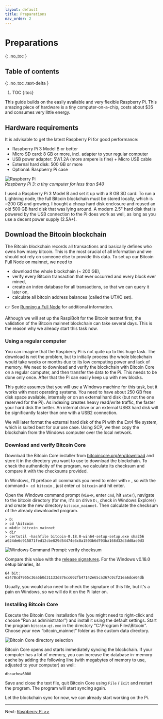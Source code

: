 ```yaml
---
layout: default
title: Preparations
nav_order: 2
---
```

# Preparations
{: .no_toc }

## Table of contents
{: .no_toc .text-delta }

1. TOC
{:toc}

This guide builds on the easily available and very flexible Raspberry Pi. This amazing piece of hardware is a tiny computer-on-a-chip, costs about $35 and consumes very little energy.

## Hardware requirements
It is advisable to get the latest Raspberry Pi for good performance:
* Raspberry Pi 3 Model B or better
* Micro SD card: 8 GB or more, incl. adapter to your regular computer
* USB power adapter: 5V/1.2A (more ampere is fine) + Micro USB cable
* External hard disk: 500 GB or more
* Optional: Raspberry Pi case

![Raspberry Pi](images/10_raspberrypi_hardware.png)  
*Raspberry Pi 3: a tiny computer for less than $40*

I used a Raspberry Pi 3 Model B and set it up with a 8 GB SD card. To run a Lightning node, the full Bitcoin blockchain must be stored locally, which is ~200 GB and growing. I bought a cheap hard disk enclosure and reused an old 500 GB hard disk that was lying around. A modern 2.5" hard disk that is powered by the USB connection to the Pi does work as well, as long as you use a decent power supply (2.5A+).

## Download the Bitcoin blockchain
The Bitcoin blockchain records all transactions and basically defines who owns how many bitcoin. This is the most crucial of all information and we should not rely on someone else to provide this data. To set up our Bitcoin Full Node on mainnet, we need to

* download the whole blockchain (~ 200 GB),
* verify every Bitcoin transaction that ever occurred and every block ever mined,
* create an index database for all transactions, so that we can query it later on,
* calculate all bitcoin address balances (called the UTXO set).

:point_right: See [Running a Full Node](https://bitcoin.org/en/full-node) for additional information.

Although we will set up the RaspiBolt for the Bitcoin testnet first, the validation of the Bitcoin mainnet blockchain can take several days. This is the reason why we already start this task now.

### Using a regular computer
You can imagine that the Raspberry Pi is not quite up to this huge task. The download is not the problem, but to initially process the whole blockchain would take weeks or months due to its low computing power and lack of memory. We need to download and verify the blockchain with Bitcoin Core on a regular computer, and then transfer the data to the Pi. This needs to be done only once. After that the Pi can easily keep up with new blocks.

This guide assumes that you will use a  Windows machine for this task, but it works with most operating systems. You need to have about 250 GB free disk space available, internally or on an external hard disk (but not the one reserved for the Pi). As indexing creates heavy read/write traffic, the faster your hard disk the better. An internal drive or an external USB3 hard disk will be significantly faster than one with a USB2 connection.

We will later format the external hard disk of the Pi with the Ext4 file system, which is suited best for our use case. Using SCP, we then copy the blockchain from the Windows computer over the local network.

### Download and verify Bitcoin Core
Download the Bitcoin Core installer from [bitcoincore.org/en/download](https://bitcoincore.org/en/download) and store it in the directory you want to use to download the blockchain. To check the authenticity of the program, we calculate its checksum and compare it with the checksums provided. 

In Windows, I’ll preface all commands you need to enter with `>` , so with the command `> cd bitcoin` , just enter `cd bitcoin` and hit enter.

Open the Windows command prompt (`Win+R`, enter `cmd`, hit `Enter`), navigate to the bitcoin directory (for me, it's on drive `D:`, check in Windows Explorer) and create the new directory `bitcoin_mainnet`. Then calculate the checksum of the already downloaded program.
```
> D:
> cd \bitcoin
> mkdir bitcoin_mainnet
> dir
> certutil -hashfile bitcoin-0.18.0-win64-setup-setup.exe sha256
a624de6c915871fed12cbe829d54474e3c8a1503b6d703ba168d32d3dd8ac0d3
```
![Windows Command Prompt: verify checksum](images/10_blockchain_wincheck.png)

Compare this value with the [release signatures](https://bitcoin.org/bin/bitcoin-core-0.18.0/SHA256SUMS.asc). For the Windows v0.18.0 setup binaries, its
```
64 bit:  e2478cd7955c36a5b0d31133d876cc602fb47142e65ca367c0cf21ea6dce04db
```
Usually, you would also need to check the signature of this file, but it's a pain on Windows, so we will do it on the Pi later on.

### Installing Bitcoin Core
Execute the Bitcoin Core installation file (you might need to right-click and choose "Run as administrator") and install it using the default settings. Start the program `bitcoin-qt.exe` in the directory "C:\Program Files\Bitcoin". Choose your new “bitcoin_mainnet” folder as the custom data directory.

![Bitcoin Core directory selection](images/10_bitcoinqt_directory.png)

Bitcoin Core opens and starts immediately syncing the blockchain. If your computer has a lot of memory, you can increase the database in-memory cache by adding the following line (with megabytes of memory to use, adjusted to your computer) as well:

```
dbcache=6000
```
Save and close the text file, quit Bitcoin Core using `File` / `Exit` and restart the program. The program will start syncing again. 

Let the blockchain sync for now, we can already start working on the Pi.

---
Next: [Raspberry Pi >>](raspibolt_20_pi.md)
